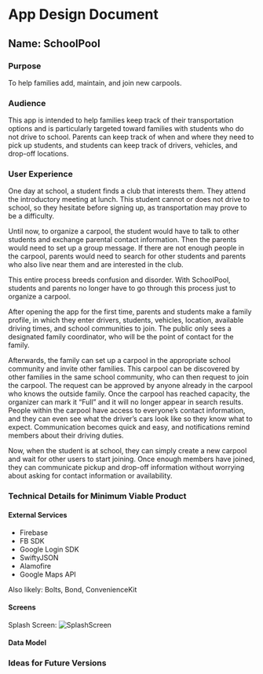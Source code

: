 # App Design Document

## Name: SchoolPool

### Purpose
To help families add, maintain, and join new carpools. 

### Audience
This app is intended to help families keep track of their transportation options and is particularly targeted toward families with students who do not drive to school. Parents can keep track of when and where they need to pick up students, and students can keep track of drivers, vehicles, and drop-off locations. 

### User Experience
One day at school, a student finds a club that interests them. They attend the introductory meeting at lunch. This student cannot or does not drive to school, so they hesitate before signing up, as transportation may prove to be a difficulty. 

Until now, to organize a carpool, the student would have to talk to other students and exchange parental contact information. Then the parents would need to set up a group message. If there are not enough people in the carpool, parents would need to search for other students and parents who also live near them and are interested in the club. 

This entire process breeds confusion and disorder. With SchoolPool, students and parents no longer have to go through this process just to organize a carpool.

After opening the app for the first time, parents and students make a family profile, in which they enter drivers, students, vehicles, location, available driving times, and school communities to join. The public only sees a designated family coordinator, who will be the point of contact for the family. 

Afterwards, the family can set up a carpool in the appropriate school community and invite other families. This carpool can be discovered by other families in the same school community, who can then request to join the carpool. The request can be approved by anyone already in the carpool who knows the outside family. Once the carpool has reached capacity, the organizer can mark it “Full” and it will no longer appear in search results. People within the carpool have access to everyone’s contact information, and they can even see what the driver’s cars look like so they know what to expect. Communication becomes quick and easy, and notifications remind members about their driving duties.

Now, when the student is at school, they can simply create a new carpool and wait for other users to start joining. Once enough members have joined, they can communicate pickup and drop-off information without worrying about asking for contact information or availability.

### Technical Details for Minimum Viable Product
#### External Services
* Firebase
* FB SDK
* Google Login SDK
* SwiftyJSON
* Alamofire
* Google Maps API

Also likely: Bolts, Bond, ConvenienceKit

#### Screens
Splash Screen: ![SplashScreen](SchoolPool-ios/PrototypeScreenshots/SplashScreen.png)

#### Data Model

### Ideas for Future Versions
